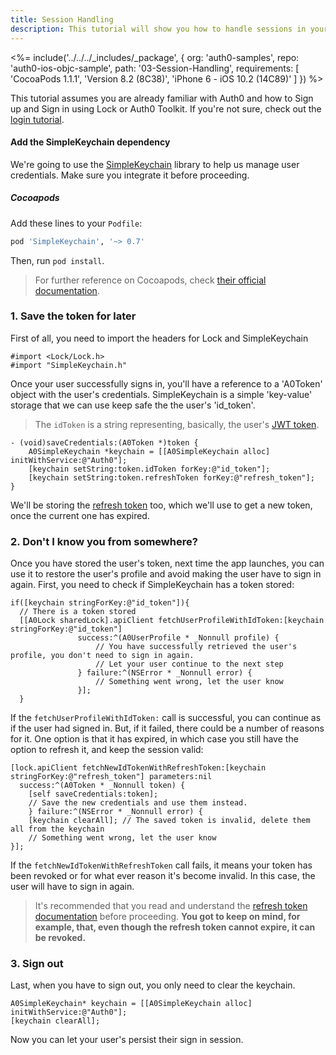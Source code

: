 ```yaml
---
title: Session Handling
description: This tutorial will show you how to handle sessions in your app, with the aim of preventing the user from being asked for credentials each time the app is launched.
---
```


<%= include('../../../_includes/_package', {
  org: 'auth0-samples',
  repo: 'auth0-ios-objc-sample',
  path: '03-Session-Handling',
  requirements: [
    'CocoaPods 1.1.1',
    'Version 8.2 (8C38)',
    'iPhone 6 - iOS 10.2 (14C89)'
  ]
}) %>

This tutorial assumes you are already familiar with Auth0 and how to Sign up and Sign in using Lock or Auth0 Toolkit. If you're not sure, check out the [login tutorial](/quickstart/native/ios-objc/01-login).

#### Add the SimpleKeychain dependency

We're going to use the [SimpleKeychain](https://github.com/auth0/SimpleKeychain) library to help us manage user credentials. Make sure you integrate it before proceeding.

##### Cocoapods

Add these lines to your `Podfile`:

```ruby
pod 'SimpleKeychain', '~> 0.7'
```
Then, run `pod install`.

> For further reference on Cocoapods, check [their official documentation](http://guides.cocoapods.org/using/getting-started.html).

### 1. Save the token for later

First of all, you need to import the headers for Lock and SimpleKeychain

```objc
#import <Lock/Lock.h>
#import "SimpleKeychain.h"
```

Once your user successfully signs in, you'll have a reference to a 'A0Token' object with the user's credentials. SimpleKeychain is a simple 'key-value' storage that we can use keep safe the the user's 'id_token'.

> The `idToken` is a string representing, basically, the user's [JWT token](https://en.wikipedia.org/wiki/JSON_Web_Token).

```objc
- (void)saveCredentials:(A0Token *)token {
    A0SimpleKeychain *keychain = [[A0SimpleKeychain alloc] initWithService:@"Auth0"];
    [keychain setString:token.idToken forKey:@"id_token"];
    [keychain setString:token.refreshToken forKey:@"refresh_token"];
}
```

We'll be storing the [refresh token](/refresh-token) too, which we'll use to get a new token, once the current one has expired.

### 2. Don't I know you from somewhere?

Once you have stored the user's token, next time the app launches, you can use it to restore the user's profile and avoid making the user have to sign in again. First, you need to check if SimpleKeychain has a token stored:

```objc
if([keychain stringForKey:@"id_token"]){
  // There is a token stored
  [[A0Lock sharedLock].apiClient fetchUserProfileWithIdToken:[keychain stringForKey:@"id_token"]
               success:^(A0UserProfile * _Nonnull profile) {
                   // You have successfully retrieved the user's profile, you don't need to sign in again.
                   // Let your user continue to the next step
               } failure:^(NSError * _Nonnull error) {
                   // Something went wrong, let the user know
               }];
  }
```

If the `fetchUserProfileWithIdToken:` call is successful, you can continue as if the user had signed in. But, if it failed, there could be a number of reasons for it. One option is that it has expired, in which case you still have the option to refresh it, and keep the session valid:

```objc
[lock.apiClient fetchNewIdTokenWithRefreshToken:[keychain stringForKey:@"refresh_token"] parameters:nil
  success:^(A0Token * _Nonnull token) {
    [self saveCredentials:token];
    // Save the new credentials and use them instead.
	} failure:^(NSError * _Nonnull error) {
    [keychain clearAll]; // The saved token is invalid, delete them all from the keychain
    // Something went wrong, let the user know
}];
```

If the `fetchNewIdTokenWithRefreshToken` call fails, it means your token has been revoked or for what ever reason it's become invalid. In this case, the user will have to sign in again.

>It's recommended that you read and understand the [refresh token documentation](/refresh-token) before proceeding. **You got to keep on mind, for example, that, even though the refresh token cannot expire, it can be revoked.**

### 3. Sign out

Last, when you have to sign out, you only need to clear the keychain.

```objc
A0SimpleKeychain* keychain = [[A0SimpleKeychain alloc] initWithService:@"Auth0"];
[keychain clearAll];
```

Now you can let your user's persist their sign in session.
